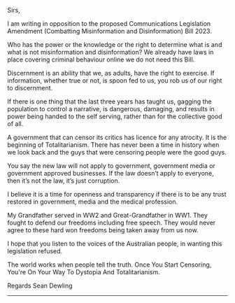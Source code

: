 Sirs,

I am writing in opposition to the proposed Communications Legislation Amendment (Combatting Misinformation and Disinformation) Bill 2023.

Who has the power or the knowledge or the right to determine what is and what is not misinformation and disinformation? We already have laws in place covering criminal behaviour online
we do not need this Bill.

Discernment is an ability that we, as adults, have the right to exercise. If information, whether
true or not, is spoon fed to us, you rob us of our right to discernment.

If there is one thing that the last three years has taught us, gagging the population to control a
narrative, is dangerous, damaging, and results in power being handed to the self serving, rather
than for the collective good of all.

A government that can censor its critics has licence for any atrocity. It is the beginning of Totalitarianism. There has never been a time in history when we look back and the guys that were
censoring people were the good guys.

You say the new law will not apply to government, government media or government approved
businesses. If the law doesn’t apply to everyone, then it’s not the law, it’s just corruption.

I believe it is a time for openness and transparency if there is to be any trust restored in government, media and the medical profession.

My Grandfather served in WW2 and Great-Grandfather in WW1. They fought to defend our freedoms including free speech. They would never agree to these hard won freedoms being taken
away from us now.

I hope that you listen to the voices of the Australian people, in wanting this legislation refused.

The world works when people tell the truth. Once You Start Censoring, You're On Your Way To
Dystopia And Totalitarianism.

Regards
Sean Dewling


-----

